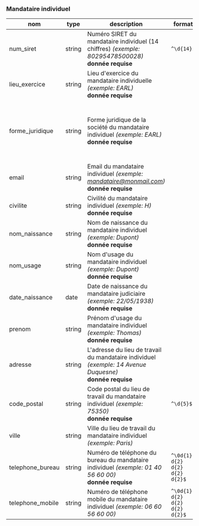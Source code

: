 ### Mandataire individuel

|nom|type|description|format|enum|
|-|-|-|-|-|
|num_siret|string|Numéro SIRET du mandataire individuel (14 chiffres) *(exemple: 80295478500028)*<br>**donnée requise**|`^\d{14}$`||
|lieu_exercice|string|Lieu d'exercice du mandataire individuelle *(exemple: EARL)*<br>**donnée requise**||domicile<br>cabinet<br>cabinet_partage|
|forme_juridique|string|Forme juridique de la société du mandataire individuel *(exemple: EARL)*<br>**donnée requise**||EARL<br>EI<br>EIRL<br>EURL<br>SARL<br>SA<br>SAS,<br>SASU|
|email|string|Email du mandataire individuel *(exemple: mandataire@monmail.com)*<br>**donnée requise**|||
|civilite|string|Civilité du mandataire individuel *(exemple: H)*<br>**donnée requise**||madame<br>monsieur|
|nom_naissance|string|Nom de naissance du mandataire individuel *(exemple: Dupont)*<br>**donnée requise**|||
|nom_usage|string|Nom d'usage du mandataire individuel *(exemple: Dupont)*<br>**donnée requise**|||
|date_naissance|date|Date de naissance du mandataire judiciaire *(exemple: 22/05/1938)*<br>**donnée requise**|||
|prenom|string|Prénom d'usage du mandataire individuel *(exemple: Thomas)*<br>**donnée requise**|||
|adresse|string|L'adresse du lieu de travail du mandataire individuel *(exemple: 14 Avenue Duquesne)*<br>**donnée requise**|||
|code_postal|string|Code postal du lieu de travail du mandataire individuel *(exemple: 75350)*<br>**donnée requise**|`^\d{5}$`||
|ville|string|Ville du lieu de travail du mandataire individuel *(exemple: Paris)*|||
|telephone_bureau|string|Numéro de téléphone du bureau du mandataire individuel *(exemple: 01 40 56 60 00)*<br>**donnée requise**|`^\0d{1} d{2} d{2} d{2} d{2}$`||
|telephone_mobile|string|Numéro de téléphone mobile du mandataire individuel *(exemple: 06 60 56 60 00)*|`^\0d{1} d{2} d{2} d{2} d{2}$`||

